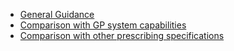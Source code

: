 - [General Guidance](general-guidance.html)
- [Comparison with GP system capabilities](comparison-gp-systems.html)
- [Comparison with other prescribing specifications](comparison-specs.html)